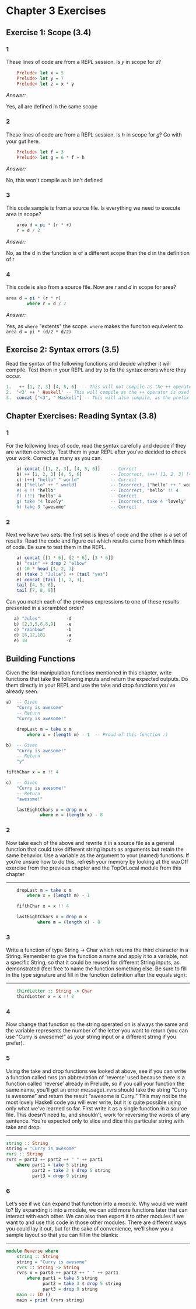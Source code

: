 # Chapter 3 Exercises

## Exercise 1: Scope (3.4)

### 1

These lines of code are from a REPL session. Is 𝑦 in scope for 𝑧?

```haskell
    Prelude> let x = 5
    Prelude> let y = 7
    Prelude> let z = x * y
```
*Answer:*

Yes, all are defined in the same scope

### 2

These lines of code are from a REPL session. Is ℎ in scope for 𝑔? Go with your gut here.

```haskell
    Prelude> let f = 3
    Prelude> let g = 6 * f + h
```

*Answer:*

No, this won't compile as h isn't defined

### 3

This code sample is from a source file. Is everything we need to execute area in scope?

```haskell
    area d = pi * (r * r)
    r = d / 2
```

*Answer:*

No, as the d in the function is of a different scope than the d in the definition of r

### 4

This code is also from a source file. Now are 𝑟 and 𝑑 in scope for area?
```haskell
area d = pi * (r * r)
        where r = d / 2
```
*Answer:*

Yes, as  ```where``` "extents" the scope. ```where``` makes the funciton equivelent to ```area d = pi * (d/2 * d/2)```



## Exercise 2: Syntax errors (3.5)

Read the syntax of the following functions and decide whether it will compile. Test them in your REPL and try to fix the syntax errors where they occur.
```haskell
1.   ++ [1, 2, 3] [4, 5, 6]  -- This will not compile as the ++ operator is not prefix in this context
2.  '<3' ++ ' Haskell' -- This will compile as the ++ operator is used correctly and both items are of the same time (charlists)
3.  concat ["<3", " Haskell"] -- This will also compile, as the prefix concat is used correctly, and both items are of the same type

```

## Chapter Exercises: Reading Syntax (3.8)

### 1

For the following lines of code, read the syntax carefully and decide if they are written correctly. Test them in your REPL after you’ve decided to check your work. Correct as many as you can.

```haskell
    a) concat [[1, 2, 3], [4, 5, 6]]    -- Correct
    b) ++ [1, 2, 3] [4, 5, 6]           -- Incorrect, (++) [1, 2, 3] [4, 5, 6]
    c) (++) "hello" " world"            -- Correct
    d) ["hello" ++ " world]             -- Incorrect, ["hello" ++ " world"]
    e) 4 !! "hello"                     -- Incorrect, "hello" !! 4
    f) (!!) "hello" 4                   -- Correct
    g) take "4 lovely"                  -- Incorrect, take 4 "lovely"
    h) take 3 "awesome"                 -- Correct
```
### 2

Next we have two sets: the first set is lines of code and the other is a set of results. Read the code and figure out which results came from which lines of code. Be sure to test them in the REPL.
```haskell
    a) concat [[1 * 6], [2 * 6], [3 * 6]]
    b) "rain" ++ drop 2 "elbow"
    c) 10 * head [1, 2, 3]
    d) (take 3 "Julie") ++ (tail "yes")
    e) concat [tail [1, 2, 3],
    tail [4, 5, 6],
    tail [7, 8, 9]]
```

Can you match each of the previous expressions to one of these results presented in a scrambled order?
 ```haskell
    a) "Jules"          -d
    b) [2,3,5,6,8,9]    -e
    c) "rainbow"        -b
    d) [6,12,18]        -a
    e) 10               -c
```

## Building Functions

Given the list-manipulation functions mentioned in this chapter, write functions that take the following inputs and return the expected outputs. Do them directly in your REPL and use the take and drop functions you’ve already seen.

```haskell
a)  -- Given
    "Curry is awesome"
    -- Return
    "Curry is awesome!"
```
```haskell
    dropLast m = take x m
        where x = (length m) - 1  -- Proud of this function :)
```
```haskell
b)  -- Given
    "Curry is awesome!"
    -- Return
    "y"
```
```haskell
fifthChar x = x !! 4
```
```haskell
c)  -- Given
    "Curry is awesome!"
    -- Return
    "awesome!"
```
```haskell
    lastEightChars x = drop m x
             where m = (length x) - 8 
```

### 2

Now take each of the above and rewrite it in a source file as
a general function that could take different string inputs as
arguments but retain the same behavior. Use a variable as the
argument to your (named) functions. If you’re unsure how to
do this, refresh your memory by looking at the waxOff exercise
from the previous chapter and the TopOrLocal module from this
chapter

---
```haskell
    dropLast m = take x m
        where x = (length m) - 1

    fifthChar x = x !! 4

    lastEightChars x = drop m x
            where m = (length x) - 8 
```

### 3

Write a function of type String -> Char which returns the third
character in a String. Remember to give the function a name
and apply it to a variable, not a specific String, so that it could
be reused for different String inputs, as demonstrated (feel free
to name the function something else. Be sure to fill in the type
signature and fill in the function definition after the equals sign):

---
```haskell
    thirdLetter :: String -> Char
    thirdLetter x = x !! 2
```
### 4

Now change that function so the string operated on is always
the same and the variable represents the number of the letter
you want to return (you can use “Curry is awesome!” as your
string input or a different string if you prefer).

### 5

Using the take and drop functions we looked at above, see if you
can write a function called rvrs (an abbreviation of ‘reverse’ used
because there is a function called ‘reverse’ already in Prelude,
so if you call your function the same name, you’ll get an error
message). rvrs should take the string “Curry is awesome” and
return the result “awesome is Curry.” This may not be the most
lovely Haskell code you will ever write, but it is quite possible
using only what we’ve learned so far. First write it as a single
function in a source file. This doesn’t need to, and shouldn’t,
work for reversing the words of any sentence. You’re expected
only to slice and dice this particular string with take and drop.

---
```haskell
string :: String
string = "Curry is awesome"
rvrs :: String
rvrs = part3 ++ part2 ++ " " ++ part1
    where part1 = take 5 string
          part2 = take 3 $ drop 5 string
          part3 = drop 9 string
```

### 6
Let’s see if we can expand that function into a module. Why
would we want to? By expanding it into a module, we can add
more functions later that can interact with each other. We can
also then export it to other modules if we want to and use this
code in those other modules. There are different ways you
could lay it out, but for the sake of convenience, we’ll show you
a sample layout so that you can fill in the blanks:

---
```haskell
module Reverse where
    string :: String
    string = "Curry is awesome"
    rvrs :: String -> String
    rvrs x = part3 ++ part2 ++ " " ++ part1
        where part1 = take 5 string
              part2 = take 3 $ drop 5 string
              part3 = drop 9 string
    main :: IO ()
    main = print (rvrs string)
```